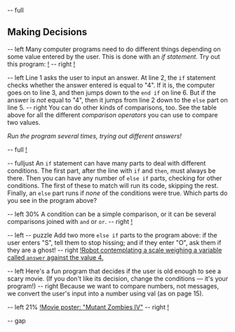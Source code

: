 -- full
## Making Decisions

-- left
Many computer programs need to do different things depending on some value entered by the user.  This is done with an *if statement*.  Try out this program:
[!](p16-ifExample.png)
-- right
[!](p16-opTable.png)

-- left
Line 1 asks the user to input an answer.  At line 2, the `if` statement checks whether the answer entered is equal to "4".  If it is, the computer goes on to line 3, and then jumps down to the `end if` on line 6.  But if the answer is _not_ equal to "4", then it jumps from line 2 down to the `else` part on line 5.
-- right
You can do other kinds of comparisons, too.  See the table above for all the different *comparison operators* you can use to compare two values.

_Run the program several times, trying out different answers!_

-- full
[!](p16-ifSyntax.png)

-- fulljust
An `if` statement can have many parts to deal with different conditions.  The first part, after the line with `if` and `then`, must always be there.  Then you can have any number of `else if` parts, checking for other conditions.  The first of these to match will run its code, skipping the rest.  Finally, an `else` part runs if _none_ of the conditions were true.  Which parts do you see in the program above?

-- left 30%
A condition can be a simple comparison, or it can be several comparisons joined with `and` or  `or`.
-- right
[!](p16-listing1.png)

-- left
-- puzzle
Add two more `else if` parts to the program above: if the user enters "S", tell them to stop hissing; and if they enter "O", ask them if they are a ghost!
-- right
[!Robot contemplating a scale weighing a variable called `answer` against the value 4.](p16-scale.png)

-- left
Here's a fun program that decides if the user is old enough to see a scary movie.  (If you don't like its decision, change the conditions — it's your program!)
-- right
Because we want to compare numbers, not messages, we convert the user's input into a number using val (as on page 15).

-- left 21%
[!Movie poster: "Mutant Zombies IV"](p16-movie-poster.png)
-- right
[!](p16-listing2.png)

-- gap
